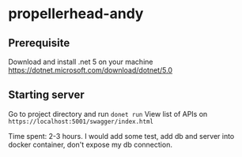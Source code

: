 # propellerhead-andy


## Prerequisite
Download and install .net 5 on your machine
https://dotnet.microsoft.com/download/dotnet/5.0

## Starting server
Go to project directory and run `donet run`
View list of APIs on `https://localhost:5001/swagger/index.html`


Time spent: 2-3 hours. 
I would add some test, add db and server into docker container, don't expose my db connection.
